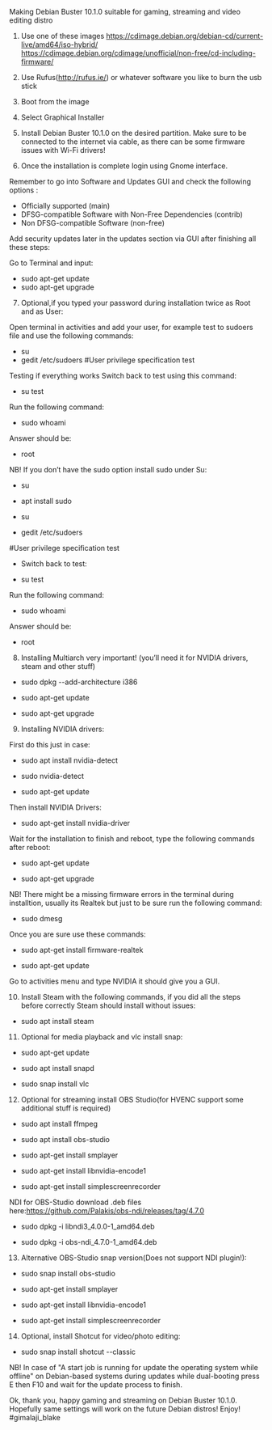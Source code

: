 Making Debian Buster 10.1.0 suitable for gaming, streaming and video editing distro

 1) Use one of these images https://cdimage.debian.org/debian-cd/current-live/amd64/iso-hybrid/
https://cdimage.debian.org/cdimage/unofficial/non-free/cd-including-firmware/
 2) Use Rufus(http://rufus.ie/) or whatever software you like to burn the usb stick
 3) Boot from the image
 4) Select Graphical Installer
 5) Install Debian Buster 10.1.0 on the desired partition. Make sure to be connected to the internet via cable, as there can be some firmware issues with Wi-Fi drivers!

6) Once the installation is complete login using Gnome interface.

Remember to go into Software and Updates GUI and check the following options : 

* Officially supported (main)
* DFSG-compatible Software with Non-Free Dependencies (contrib)
* Non DFSG-compatible Software (non-free)

Add security updates later in the updates section via GUI after finishing all these steps:

Go to Terminal and input: 
* sudo apt-get update
* sudo apt-get upgrade

7) Optional,if you typed your password during installation twice as Root and as User:

Open terminal in activities and add your user, for example test to sudoers file and use the following commands:

* su 
* gedit /etc/sudoers
#User privilege specification
test

Testing if everything works
Switch back to test using this command: 
* su  test

Run the following command: 

* sudo whoami

Answer should be: 

* root

NB! If you don’t have the sudo option install sudo under Su:

* su

* apt install sudo

* su 

* gedit /etc/sudoers

#User privilege specification
test

* Switch back to test: 

* su  test

Run the following command: 

* sudo whoami

Answer should be:

* root
8) Installing Multiarch very important! (you’ll need it for NVIDIA drivers, steam and other stuff)

* sudo dpkg --add-architecture i386

* sudo apt-get update

* sudo apt-get upgrade 

9) Installing NVIDIA drivers:

First do this just in case:

* sudo apt install nvidia-detect

* sudo nvidia-detect

* sudo apt-get update

Then install NVIDIA Drivers:

* sudo apt-get install nvidia-driver

Wait for the installation to finish and reboot, type the following commands after reboot:

* sudo apt-get update

* sudo apt-get upgrade

NB! There might be a missing firmware errors in the terminal during installtion, usually its Realtek but just to be sure run the following command:

* sudo dmesg 

Once you are sure use these commands:

* sudo apt-get install firmware-realtek

* sudo apt-get update

Go to activities menu and type NVIDIA it should give you a GUI.

10) Install Steam with the following commands, if you did all the steps before correctly Steam should install without issues:

* sudo apt install steam

11) Optional for media playback and vlc install snap:

* sudo apt-get update

* sudo apt install snapd

* sudo snap install vlc

12) Optional for streaming install OBS Studio(for HVENC support some additional stuff is required)

* sudo apt install ffmpeg

* sudo apt install obs-studio

* sudo apt-get install smplayer 

* sudo apt-get install libnvidia-encode1 

* sudo apt-get install simplescreenrecorder

NDI for OBS-Studio download .deb files here:https://github.com/Palakis/obs-ndi/releases/tag/4.7.0

* sudo dpkg -i libndi3_4.0.0-1_amd64.deb

* sudo dpkg -i obs-ndi_4.7.0-1_amd64.deb

13) Alternative OBS-Studio snap version(Does not support NDI plugin!):

* sudo snap install obs-studio

* sudo apt-get install smplayer 

* sudo apt-get install libnvidia-encode1 

* sudo apt-get install simplescreenrecorder 

14) Optional, install Shotcut for video/photo editing:

* sudo snap install shotcut --classic

NB! In case of "A start job is running for update the operating system while offline" on Debian-based systems during updates while dual-booting press E then F10 and wait for the update process to finish.

Ok, thank you, happy gaming and streaming on Debian Buster 10.1.0.
Hopefully same settings will work on the future Debian distros!
Enjoy!
#gimalaji_blake
